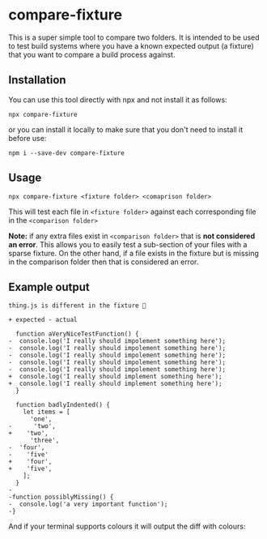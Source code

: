 # compare-fixture

This is a super simple tool to compare two folders. It is intended to be used to test build systems where you have a known expected output (a fixture) that you want to compare a build process against. 

## Installation

You can use this tool directly with npx and not install it as follows: 

```
npx compare-fixture
```

or you can install it locally to make sure that you don't need to install it before use: 

```
npm i --save-dev compare-fixture
```

## Usage

```
npx compare-fixture <fixture folder> <comaprison folder>
```

This will test each file in `<fixture folder>` against each corresponding file in the `<comparison folder>` 

**Note:** if any extra files exist in `<comparison folder>` that is **not considered an error**. This allows you to easily test a sub-section of your files with a sparse fixture. On the other hand, if a file exists in the fixture but is missing in the comparison folder then that is considered an error.

## Example output

```
thing.js is different in the fixture 🚨

+ expected - actual

  function aVeryNiceTestFunction() {
-  console.log('I really should impolement something here');
-  console.log('I really should impolement something here');
-  console.log('I really should impolement something here');
-  console.log('I really should impolement something here');
-  console.log('I really should impolement something here');
+  console.log('I really should implement something here');
+  console.log('I really should implement something here');
  }
  
  function badlyIndented() {
    let items = [
      'one',
-      'two',
+    'two',
      'three',
-  'four',
-    'five'
+    'four',
+    'five',
    ];
  }
-
-function possiblyMissing() {
-  console.log('a very important function');
-}
```

And if your terminal supports colours it will output the diff with colours: 



